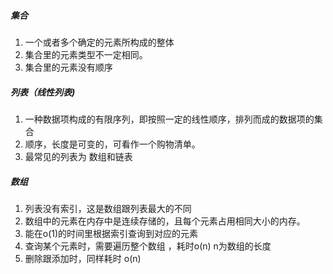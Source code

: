 ##### 集合
1. 一个或者多个确定的元素所构成的整体
2. 集合里的元素类型不一定相同。
3. 集合里的元素没有顺序

##### 列表（线性列表)
1. 一种数据项构成的有限序列，即按照一定的线性顺序，排列而成的数据项的集合
2. 顺序，长度是可变的，可看作一个购物清单。
3. 最常见的列表为 数组和链表

##### 数组
1. 列表没有索引，这是数组跟列表最大的不同
2. 数组中的元素在内存中是连续存储的，且每个元素占用相同大小的内存。
3. 能在o(1)的时间里根据索引查询到对应的元素
4. 查询某个元素时，需要遍历整个数组 ，耗时o(n) n为数组的长度
5. 删除跟添加时，同样耗时 o(n)
